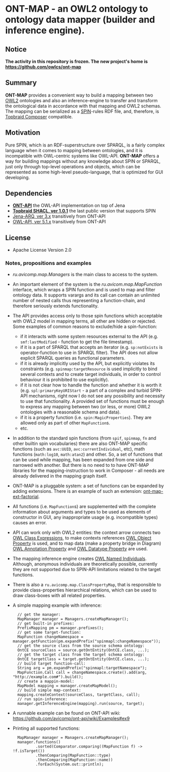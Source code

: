 # ONT-MAP - an OWL2 ontology to ontology data mapper (builder and inference engine).

## Notice
**The activity in this repository is frozen.
The new project's home is https://github.com/owlcs/ont-map**


## Summary
**ONT-MAP** provides a convenient way to build a mapping between two [OWL2](https://www.w3.org/TR/owl2-overview/) ontologies 
and also an inference-engine to transfer and transform the ontological data in accordance with that mapping and OWL2 schemas. 
The mapping can be serialized as a [SPIN](http://spinrdf.org/)-rules RDF file, and, therefore, is [Topbraid Composer](https://www.topquadrant.com/tools/ide-topbraid-composer-maestro-edition/) compatible.

## Motivation
Pure SPIN, which is an RDF-superstructure over SPARQL, is a fairly complex language when it comes to mapping between ontologies, 
and it is incompatible with OWL-centric systems like OWL-API.
**ONT-MAP** offers a way for building mappings without any knowledge about SPIN or SPARQL, 
just only through top-level operations and objects, which can be represented as some high-level pseudo-language, 
that is optimized for GUI developing.

## Dependencies 
 - **[ONT-API](https://github.com/avicomp/ont-api)** the OWL-API implementation on top of Jena
 - **[Topbraid SHACL, ver 1.0.1](https://github.com/TopQuadrant/shacl)** the last public version that supports SPIN
 - [Jena-ARQ, ver 3.x](https://github.com/apache/jena) transitively from ONT-API
 - [OWL-API, ver 5.1.x](https://github.com/owlcs/owlapi) transitively from ONT-API
 
## License
* Apache License Version 2.0

### Notes, propositions and examples
* _ru.avicomp.map.Managers_ is the main class to access to the system.
* An important element of the system is the _ru.avicom.map.MapFunction_ interface, which wraps a SPIN function and is used to map and filter ontology data. It supports varargs and its call can contain an unlimited number of nested calls thus representing a function-chain, and therefore seriously extends functionality. 
* The API provides access only to those spin functions which acceptable with OWL2 model in mapping terms, all other are hidden or rejected. 
Some examples of common reasons to exclude/hide a spin-function:
    - if it interacts with some system resources external to the API (e.g. `smf:lastModified` - function to get the file timestamp). 
    - if it is a part of SPARQL that accepts an iterator (e.g. `sp:notExists` is operator-function to use in SPARQL filter). The API does not allow explicit SPARQL queries as functional parameters.  
    - if it is already implicitly used by the API, but explicitly violates its constraints (e.g. `spinmap:targetResource` is used implicitly to bind several contexts and to create target individuals, in order to control behaviour it is prohibited to use explicitly). 
    - if it is not clear how to handle the function and whether it is worth it (e.g. `spl:primaryKeyURIStart` - a part of a complex and turbid SPIN-API mechanisms, right now I do not see any possibility and necessity to use that functionality. A provided set of functions must be enough to express any mapping between two (or less, or more) OWL2 ontologies with a reasonable schema and data).
    - if it is a property function (i.e. `spin:MagicProperties`). They are allowed only as part of other `MapFunction`s.
    - etc.
* In addition to the standard spin functions (from `spif`, `spinmap`, `fn` and other builtin spin vocabularies) 
there are also ONT-MAP specific functions (such as `avc:UUID`, `avc:currentIndividual`, etc), math functions (`math:log10`, `math:atan2`) and other. 
So, a set of functions that can be used while mapping, has been expanded from one side and narrowed with another. 
But there is no need to to have ONT-MAP libraries for the mapping-instruction to work in Composer - 
all needs are already delivered in the mapping graph itself.
* ONT-MAP is a pluggable system: a set of functions can be expanded by adding extensions. 
There is an example of such an extension: [ont-map-ext-factorial](https://github.com/sszuev/ont-map-ext-factorial).
* All functions (i.e. `MapFunction`s) are supplemented with the complete information about arguments and types 
to be used as elements of constructor in GUI, any inappropriate usage (e.g. incompatible types) causes an error.
* API can work only with OWL2 entities: the context arrow connects two [OWL Class Expressions](https://github.com/avicomp/ont-api/blob/master/src/main/java/ru/avicomp/ontapi/jena/model/OntCE.java), 
to make contexts references [OWL Object Property](https://github.com/avicomp/ont-api/blob/master/src/main/java/ru/avicomp/ontapi/jena/model/OntOPE.java) is used, 
and to map data (make a property bridge in Diagram) [OWL Annotation Property](https://github.com/avicomp/ont-api/blob/master/src/main/java/ru/avicomp/ontapi/jena/model/OntNAP.java) and [OWL Datatype Property](https://github.com/avicomp/ont-api/blob/master/src/main/java/ru/avicomp/ontapi/jena/model/OntNDP.java) are used.
* The mapping inference engine creates [OWL Named Individuals](https://github.com/avicomp/ont-api/blob/master/src/main/java/ru/avicomp/ontapi/jena/model/OntIndividual.java). 
Although, anonymous individuals are theoretically possible, 
currently they are not supported due to SPIN-API limitations related to the target functions.
* There is also a `ru.avicomp.map.ClassPropertyMap`, that is responsible to provide class-properties hierarchical relations, 
which can be used to draw class-boxes with all related properties.
* A simple mapping example with inference:

        // get the manager:
        MapManager manager = Managers.createMapManager();
        // get built-in prefixes:
        PrefixMapping pm = manager.prefixes();
        // get some target-function: 
        MapFunction changeNamespace = manager.getFunction(pm.expandPrefix("spinmapl:changeNamespace"));
        // get the source class from the source schema ontology:
        OntCE sourceClass = source.getOntEntity(OntCE.class, ...);
        // get the target class from the target schema ontology:
        OntCE targetClass = target.getOntEntity(OntCE.class, ...);
        // build target function-call:
        String arg = pm.expandPrefix("spinmapl:targetNamespace");
        MapFunction.Call call = changeNamespace.create().add(arg, "http://example.com#").build();
        // create a mappin-model:
        MapModel mapping = manager.createMapModel();
        // build simple map-context:
        mapping.createContext(sourceClass, targetClass, call);
        // run spin-inference:
        manager.getInferenceEngine(mapping).run(source, target);
        
* A runnable example can be found on ONT-API wiki: https://github.com/avicomp/ont-api/wiki/Examples#ex9        
        
* Printing all supported functions:

        MapManager manager = Managers.createMapManager();
        manager.functions()
                .sorted(Comparator.comparing((MapFunction f) -> !f.isTarget())
                .thenComparing(MapFunction::type)
                .thenComparing(MapFunction::name))
                .forEach(System.out::println);
                
    

